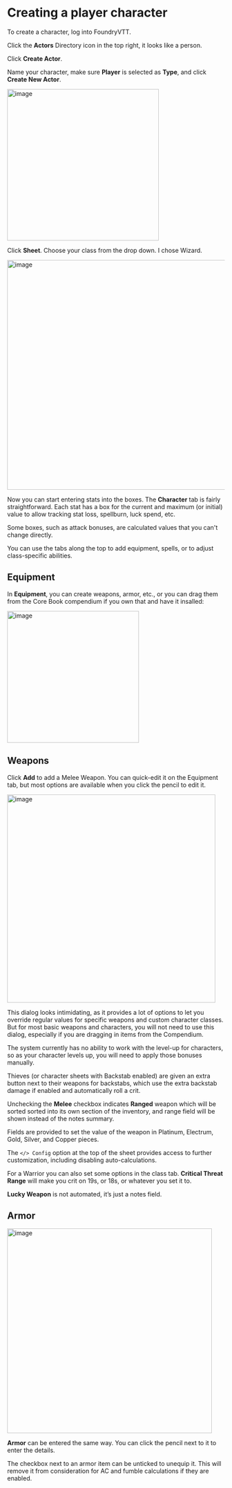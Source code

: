 # Creating a player character

To create a character, log into FoundryVTT. 
 
Click the **Actors** Directory icon in the top right, it looks like a person.

Click **Create Actor**.

Name your character, make sure **Player** is selected as **Type**, and click **Create New Actor**.

<img width="351" alt="image" src="https://github.com/user-attachments/assets/1e216dba-15d5-441f-954b-7c506eb4d492">

Click **Sheet**. Choose your class from the drop down. I chose Wizard.


<img width="532" alt="image" src="https://github.com/user-attachments/assets/d868db73-af24-4125-bc44-5735a25643a7">

Now you can start entering stats into the boxes. The **Character** tab is fairly straightforward. Each stat has a box for the current and maximum (or initial) value to allow tracking stat loss, spellburn, luck spend, etc.

Some boxes, such as attack bonuses, are calculated values that you can't change directly.

You can use the tabs along the top to add equipment, spells, or to adjust class-specific abilities.

## Equipment

In **Equipment**, you can create weapons, armor, etc., or you can drag them from the Core Book compendium if you own that and have it insalled:

<img width="305" alt="image" src="https://github.com/user-attachments/assets/df1ea489-d822-41ef-9864-195dbbb857bb">

## Weapons
Click **Add** to add a Melee Weapon. You can quick-edit it on the Equipment tab, but most options are available when you click the pencil to edit it.

<img width="482" alt="image" src="https://github.com/user-attachments/assets/0e274a13-8d40-442d-88f0-df692c17af89">

This dialog looks intimidating, as it provides a lot of options to let you override regular values for specific weapons and custom character classes. But for most basic weapons and characters, you will not need to use this dialog, especially if you are dragging in items from the Compendium.

The system currently has no ability to work with the level-up for characters, so as your character levels up, you will need to apply those bonuses manually.

Thieves (or character sheets with Backstab enabled) are given an extra button next to their weapons for backstabs, which use the extra backstab damage if enabled and automatically roll a crit.

Unchecking the **Melee** checkbox indicates **Ranged** weapon which will be sorted sorted into its own section of the inventory, and range field will be shown instead of the notes summary.

Fields are provided to set the value of the weapon in Platinum, Electrum, Gold, Silver, and Copper pieces.

The `</> Config` option at the top of the sheet provides access to further customization, including disabling auto-calculations.

For a Warrior you can also set some options in the class tab. **Critical Threat Range** will make you crit on 19s, or 18s, or whatever you set it to. 

**Lucky Weapon** is not automated, it’s just a notes field.


## Armor
<img width="474" alt="image" src="https://github.com/user-attachments/assets/929eb417-dd42-4019-be55-d66af264a3fe">

**Armor** can be entered the same way. You can click the pencil next to it to enter the details. 

The checkbox next to an armor item can be unticked to unequip it. This will remove it from consideration for AC and fumble calculations if they are enabled.